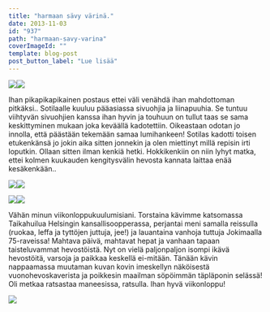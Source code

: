 ```yaml
---
title: "harmaan sävy värinä."
date: 2013-11-03
id: "937"
path: "harmaan-savy-varina"
coverImageId: ""
template: blog-post
post_button_label: "Lue lisää"
---
```


[![](/images/IMG_1162.jpg)](http://3.bp.blogspot.com/--m9MANiEayo/UnakHZUPG-I/AAAAAAAAHPI/XpSF8BV7Nyk/s1600/IMG_1162.jpg)[![](/images/IMG_1165.jpg)](http://4.bp.blogspot.com/-UmWD-LMhA_c/UnakHSWUrlI/AAAAAAAAHPA/D4cDEppk8p0/s1600/IMG_1165.jpg)

Ihan pikapikapikainen postaus ettei väli venähdä ihan mahdottoman pitkäksi.. Sotilaalle kuuluu pääasiassa sivuohjia ja liinapuuhia. Se tuntuu viihtyvän sivuohjien kanssa ihan hyvin ja touhuun on tullut taas se sama keskittyminen mukaan joka keväällä kadotettiin. Oikeastaan odotan jo innolla, että päästään tekemään samaa lumihankeen! Sotilas kadotti toisen etukenkänsä jo jokin aika sitten jonnekin ja olen miettinyt millä repisin irti loputkin. Ollaan sitten ilman kenkiä hetki. Hokkikenkiin on niin lyhyt matka, ettei kolmen kuukauden kengitysvälin hevosta kannata laittaa enää kesäkenkään..

[![](/images/IMG_1145.jpg)](http://3.bp.blogspot.com/-ZvBcfzxq0dQ/UnamHuzonsI/AAAAAAAAHPs/qxDpL_PO-yQ/s1600/IMG_1145.jpg)[![](/images/IMG_1132.jpg)](http://3.bp.blogspot.com/-Up0x2YhwIso/UnamHkGlVbI/AAAAAAAAHPo/E3bCinu08uc/s1600/IMG_1132.jpg)

[![](/images/IMG_1209.jpg)](http://1.bp.blogspot.com/-qbHMlkeGQr0/UnakIB6GKCI/AAAAAAAAHPg/nKjXIj1VEdk/s1600/IMG_1209.jpg)[![](/images/IMG_1217.jpg)](http://4.bp.blogspot.com/-FUehWs85NDE/UnakIXViYFI/AAAAAAAAHPc/Ty3vMF5v4rk/s1600/IMG_1217.jpg)

Vähän minun viikonloppukuulumisiani. Torstaina kävimme katsomassa Taikahuilua Helsingin kansallisoopperassa, perjantai meni samalla reissulla (ruokaa, leffa ja tyttöjen juttuja, jee!) ja lauantaina vanhoja tuttuja Jokimaalla 75-raveissa! Mahtava päivä, mahtavat hepat ja vanhaan tapaan taisteluvammat hevostöistä. Nyt on vielä paljonpaljon isompi ikävä hevostöitä, varsoja ja paikkaa keskellä ei-mitään. Tänään kävin nappaamassa muutaman kuvan kovin imeskellyn näköisestä vuonohevoskaverista ja poikkesin maailman söpöimmän täpläponin selässä! Oli metkaa ratsastaa maneesissa, ratsulla. Ihan hyvä viikonloppu!

[![](/images/ak.jpg)](http://4.bp.blogspot.com/-QMhCPy2vUNo/UnaoIOJhZlI/AAAAAAAAHP8/m8wJGwdypy4/s1600/ak.jpg)
